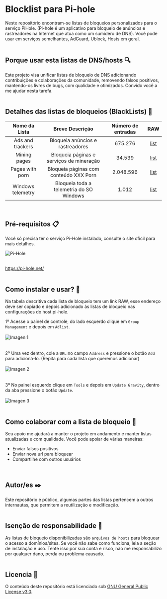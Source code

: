 # Blocklist para Pi-hole
Neste repositório encontram-se listas de bloqueios personalizados para o serviço PiHole. (Pi-hole é um aplicativo para bloqueio de anúncios e rastreadores na Internet que atua como um sumidero de DNS). Você pode usar em serviços semelhantes, AdGuard, Ublock, Hosts em geral.
<br/><br/>
## Porque usar esta listas de DNS/hosts 🔍
Este projeto visa unificar listas de bloqueio de DNS adicionando contribuições e colaborações da comunidade, removendo falsos positivos, mantendo-os livres de bugs, com qualidade e  otimizados. Convido você a me ajudar nesta tarefa.
<br/><br/>
## Detalhes das listas de bloqueios (BlackLists) 📖
|Nome da Lista|Breve Descrição|Número de entradas|RAW|
|:-:|:-:|:--:|:--:|
Ads and trackers | Bloqueia anúncios e rastreadores | 675.276 | [list](https://github.com/zangadoprojets/pi-hole-block-list/blob/main/Ads%20and%20trackers.txt) | 
Mining pages | Bloqueia páginas e serviços de mineração| 34.539 | [list](https://github.com/zangadoprojets/pi-hole-block-list/blob/main/Mining%20pages.txt) | 
Pages with porn | Bloqueia páginas com conteúdo XXX Porn | 2.048.596 | [list](https://github.com/zangadoprojets/pi-hole-block-list/blob/main/Porn%20pages.txt) | 
Windows telemetry | Bloqueia toda a telemetria do SO Windows | 1.012 | [list](https://github.com/zangadoprojets/pi-hole-block-list/blob/main/Windows%20telemetry.txt) |
<br/>  

## Pré-requisitos 📋
Você só precisa ter o serviço Pi-Hole instalado, consulte o site oficil para mais detalhes.

![Pi-Hole](https://github.com/zangadoprojets/pi-hole-block-list/blob/main/readme_imagens/pi-hole.png)<br/><br/>

https://pi-hole.net/
<br/><br/>

## Como instalar e usar? 🔧
Na tabela descritiva cada lista de bloqueio tem um link RAW, esse endereço deve ser copiado e depois adicionado às listas de bloqueio nas configurações do host pi-hole.<br/>

1º Acesse o painel de controle, do lado esquerdo clique em `Group Management` e depois em `Adlist`.<br/><br/>
![Imagen 1](https://github.com/zangadoprojets/pi-hole-block-list/blob/main/readme_imagens/group_management.png)<br/><br/><br/>
2º	Uma vez dentro, cole a `URL` no campo `Address` e pressione o botão `Add` para adicioná-lo. (Repita para cada lista que queremos adicionar)<br/><br/>
![Imagen 2](https://github.com/zangadoprojets/pi-hole-block-list/blob/main/readme_imagens/address_add.png)<br/><br/><br/>
3º	No painel esquerdo clique em `Tools` e depois em `Update Gravity`, dentro da aba pressione o botão `Update`.<br/><br/>
![Imagen 3](https://github.com/zangadoprojets/pi-hole-block-list/blob/main/readme_imagens/tools_update_gravity_update.png)<br/><br/>

## Como colaborar com a lista de bloqueio 🙋
Seu apoio me ajudará a manter o projeto em andamento e manter listas atualizadas e com qualidade. Você pode apoiar de várias maneiras:
- Enviar falsos positivos
- Enviar nova url para bloquear
- Compartilhe com outros usuários
<br/>

## Autor/es ✒️
Este repositório é público, algumas partes das listas pertencem a outros internautas, que permitem a reutilização e modificação.
<br/><br/>

## Isenção de responsabilidade 🚨
As listas de bloqueio disponibilizadas são `arquivos de hosts` para bloquear o acesso a domínios/sites. Se você não sabe como funciona, leia a seção de instalação e uso. Tente isso por sua conta e risco, não me responsabilizo por qualquer dano, perda ou problema causado.
<br/><br/>

## Licencia 📄
O conteúdo deste repositório está licenciado sob [GNU General Public License v3.0](https://github.com/zangadoprojets/pi-hole-block-list/blob/main/LICENSE).
<br/><br/>
